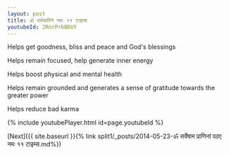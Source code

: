 ```yaml
---
layout: post
title: ॐ दर्भचारिने नमः ११ टाइम्स
youtubeId: 2RnrPrbBDUY
---
```

 
 
Helps get goodness, bliss and peace and God's blessings
 
Helps remain focused, help generate inner energy 
 
Helps boost physical and mental health 
 
Helps remain grounded and generates a sense of gratitude towards the greater power 
 
Helps reduce bad karma
 
 
 
 


{% include youtubePlayer.html id=page.youtubeId %}
 
[Next]({{ site.baseurl }}{% link  split1/_posts/2014-05-23-ॐ सर्वेषाम प्राणिनां पठए नमः ११ टाइम्स.md%})
 
